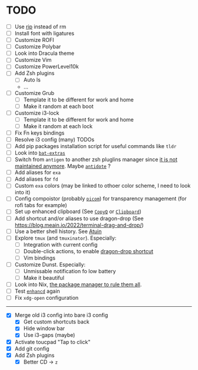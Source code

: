 # TODO

- [ ] Use [rip](https://github.com/nivekuil/rip) instead of rm
- [ ] Install font with ligatures
- [ ] Customize ROFI
- [ ] Customize Polybar
- [ ] Look into Dracula theme
- [ ] Customize Vim
- [ ] Customize PowerLevel10k
- [ ] Add Zsh plugins
    - [ ] Auto ls
    - ...
- [ ] Customize Grub
    - [ ] Template it to be different for work and home
    - [ ] Make it random at each boot
- [ ] Customize i3-lock
    - [ ] Template it to be different for work and home
    - [ ] Make it random at each lock
- [ ] Fix Fn keys bindings
- [ ] Resolve i3 config (many) TODOs
- [ ] Add pip packages installation script for useful commands like `tldr`
- [ ] Look into [`bat-extras`](https://github.com/eth-p/bat-extras/tree/master)
- [ ] Switch from `antigen` to another zsh pluglins manager since [it is not maintained anymore](https://github.com/zsh-users/antigen/issues/725). Maybe [`antidote`](https://github.com/mattmc3/antidote) ?
- [ ] Add aliases for `exa`
- [ ] Add aliases for `fd`
- [ ] Custom `exa` colors (may be linked to othoer color scheme, I need to look into it)
- [ ] Config compoistor (probably [`picom`](https://github.com/yshui/picom)) for transparency management (for rofi tabs for example)
- [ ] Set up enhanced clipboard (See [`CopyQ`](https://github.com/hluk/CopyQ) or [`Clipboard`](https://github.com/Slackadays/Clipboard))
- [ ] Add shortcut and/or aliases to use dragon-drop (See https://blog.meain.io/2022/terminal-drag-and-drop/)
- [ ] Use a better shell history. See [Atuin](https://github.com/ellie/atuin)
- [ ] Explore `tmux` (and `tmuxinator`). Especially:
    - [ ] Integration with current config
    - [ ] Double-click actions, to enable [dragon-drop shortcut](https://blog.meain.io/2022/terminal-drag-and-drop/)
    - [ ] Vim bindings
- [ ] Customize Dunst. Especially:
    - [ ] Unmissable notification fo low battery
    - [ ] Make it beautiful
- [ ] Look into Nix, [the package manager to rule them all](https://medium.com/@zmre/the-package-manager-to-rule-them-all-9a8829e4f392).
- [ ] Test [`enhancd`](https://github.com/b4b4r07/enhancd) again
- [ ] Fix `xdg-open` configuration

---

- [X] Merge old i3 config into bare i3 config
    - [X] Get custom shortcuts back
    - [X] Hide window bar
    - [X] Use i3-gaps (maybe)
- [X] Activate toucpad "Tap to click"
- [X] Add git config
- [X] Add Zsh plugins
    - [X] Better CD -> `z`

